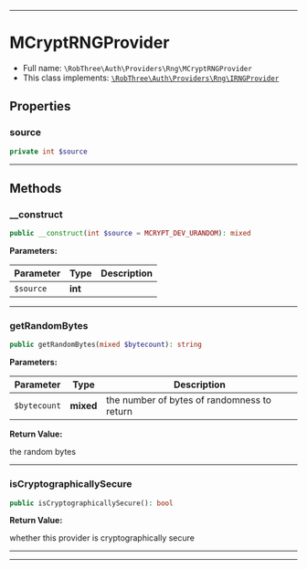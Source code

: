 ***

# MCryptRNGProvider

* Full name: `\RobThree\Auth\Providers\Rng\MCryptRNGProvider`
* This class implements:
  [`\RobThree\Auth\Providers\Rng\IRNGProvider`](./IRNGProvider.md)

## Properties

### source

```php
private int $source
```

***

## Methods

### __construct

```php
public __construct(int $source = MCRYPT_DEV_URANDOM): mixed
```

**Parameters:**

| Parameter | Type | Description |
|-----------|------|-------------|
| `$source` | **int** |  |

***

### getRandomBytes

```php
public getRandomBytes(mixed $bytecount): string
```

**Parameters:**

| Parameter | Type | Description |
|-----------|------|-------------|
| `$bytecount` | **mixed** | the number of bytes of randomness to return |

**Return Value:**

the random bytes



***

### isCryptographicallySecure

```php
public isCryptographicallySecure(): bool
```

**Return Value:**

whether this provider is cryptographically secure



***


***

